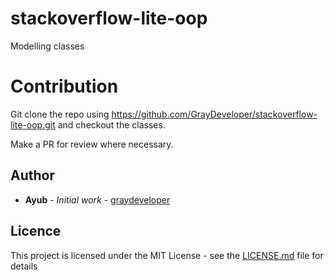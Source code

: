 # stackoverflow-lite-oop
Modelling classes

# Contribution
Git clone the repo using https://github.com/GrayDeveloper/stackoverflow-lite-oop.git and checkout the classes.

Make a PR for review where necessary.

## Author
* **Ayub** - *Initial work* - [graydeveloper](https://github.com/graydeveloper)

## Licence
This project is licensed under the MIT License - see the [LICENSE.md](LICENSE) file for details




